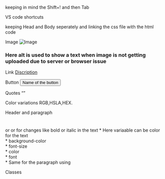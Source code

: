 keeping in mind the Shift+! and then Tab

VS code shortcuts 

keeping Head and Body seperately and linking the css file with the html code
<link rel="stylesheet" href="Link to the css file">

Image 
<img src="image.png" alt="Image" width="" height="">

### Here alt is used to show a text when image is not getting uploaded due to server or browser issue ###

Link
<a href="">Discription</a>

Button 
<button>Name of the button</button>

Quotes
<q></q>

Color variations
RGB,HSLA,HEX.

Header and paragraph
<h1 style="variable:value;"></h1>
<also using <b></b> or <stong></strong> or <i></i> for changes like bold or italic in the text
* Here variaable can be color for the text</br>
* background-color</br>
* font-size</br>
* color</br>
* font</br>
* Same for the paragraph using <p></p>

Classes
